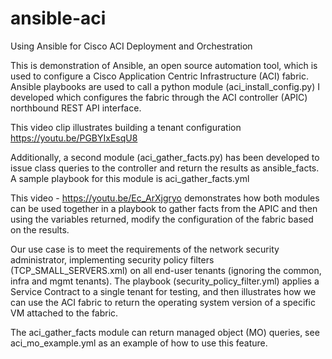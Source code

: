 # ansible-aci
Using Ansible for Cisco ACI Deployment and Orchestration

This is demonstration of Ansible, an open source automation tool, which is used to configure a Cisco Application Centric Infrastructure (ACI) fabric. Ansible playbooks are used to call a python module (aci_install_config.py) I developed which configures the fabric through the ACI controller (APIC) northbound REST API interface.

This video clip illustrates building a tenant configuration
https://youtu.be/PGBYIxEsqU8

Additionally, a second module (aci_gather_facts.py) has been developed to issue class queries to the controller and return the results as ansible_facts. A sample playbook for this module is aci_gather_facts.yml

This video - https://youtu.be/Ec_ArXjgryo  demonstrates how both modules can be used together in a playbook to gather facts from the APIC and then using the variables returned, modify the configuration of the fabric based on the results.

Our use case is to meet the requirements of the network security administrator, implementing security policy filters (TCP_SMALL_SERVERS.xml) on all end-user tenants (ignoring the common, infra and mgmt tenants).   The playbook (security_policy_filter.yml) applies a Service Contract to a single tenant for testing, and then illustrates how we can use the ACI fabric to return the operating system version of a specific VM attached to the fabric.

The aci_gather_facts module can return managed object (MO) queries, see aci_mo_example.yml as an example of how to use this feature.

